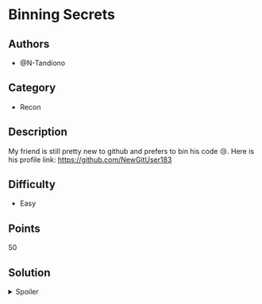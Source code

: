 # Binning Secrets

## Authors
- @N-Tandiono

## Category
- Recon

## Description
My friend is still pretty new to github and prefers to bin his code 😢. Here is his profile link: https://github.com/NewGitUser183

## Difficulty
- Easy

## Points
50

## Solution
<details>
<summary>Spoiler</summary>

### Walkthrough
1. Open the priv-repo repository
2. Look for the Wiki page that is located here:
![image](https://user-images.githubusercontent.com/78247052/106596977-ddccd880-65a9-11eb-87d0-b4f6558c2849.png)
3. If you did not know yet, there are extra clues suggesting that this is talking about [pastebin](https://pastebin.com/)
4. Bin `HsGKqccE` would relate to `https://pastebin.com/HsGKqccE` and so on
5. Will find flag under `https://pastebin.com/xzewWBww`

### Flag
`OWEEK{Ch3cK_4_W1ki}` (case sensitive)
</details>
